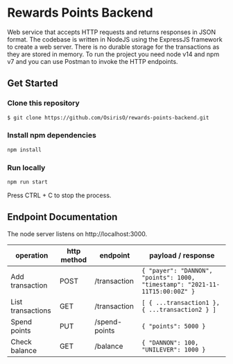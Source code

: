# Rewards Points Backend

Web service that accepts HTTP requests and returns responses in JSON format. The codebase is written in NodeJS using the ExpressJS framework to create a web server. There is no durable storage for the transactions as they are stored in memory. To run the project you need node v14 and npm v7 and you can use Postman to invoke the HTTP endpoints.

## Get Started

### Clone this repository

```bash
$ git clone https://github.com/OsirisO/rewards-points-backend.git
```

### Install npm dependencies

```bash
npm install
```

### Run locally

```bash
npm run start
```

Press CTRL + C to stop the process.

## Endpoint Documentation

The node server listens on http://localhost:3000.

| operation         | http method | endpoint      | payload / response                                                           |
| ----------------- | ----------- | ------------- | ---------------------------------------------------------------------------- |
| Add transaction   | POST        | /transaction  | `{ "payer": "DANNON", "points": 1000, "timestamp": "2021-11-11T15:00:00Z" }` |
| List transactions | GET         | /transaction  | `[ { ...transaction1 }, { ...transaction2 } ]`                               |
| Spend points      | PUT         | /spend-points | `{ "points": 5000 }`                                                         |
| Check balance     | GET         | /balance      | `{ "DANNON": 100, "UNILEVER": 1000 }`                                        |
